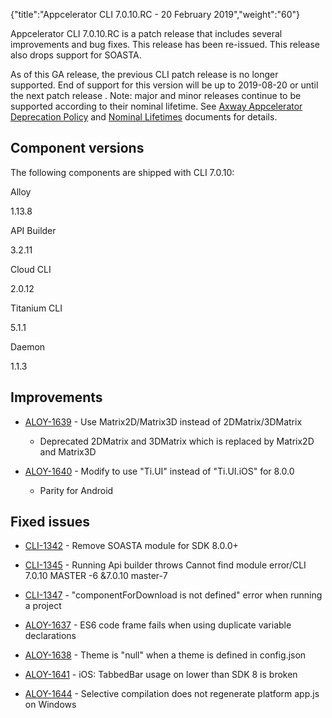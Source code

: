 {"title":"Appcelerator CLI 7.0.10.RC - 20 February 2019","weight":"60"}

Appcelerator CLI 7.0.10.RC is a patch release that includes several improvements and bug fixes. This release has been re-issued. This release also drops support for SOASTA.

As of this GA release, the previous CLI patch release is no longer supported. End of support for this version will be up to 2019-08-20 or until the next patch release . Note: major and minor releases continue to be supported according to their nominal lifetime. See [Axway Appcelerator Deprecation Policy](/docs/appc/AMPLIFY_Appcelerator_Services_Overview/Axway_Appcelerator_Deprecation_Policy/) and [Nominal Lifetimes](/docs/appc/AMPLIFY_Appcelerator_Services_Overview/Axway_Appcelerator_Product_Lifecycle/#NominalLifetimes) documents for details.

## Component versions

The following components are shipped with CLI 7.0.10:

Alloy

1.13.8

API Builder

3.2.11

Cloud CLI

2.0.12

Titanium CLI

5.1.1

Daemon

1.1.3

## Improvements

* [ALOY-1639](https://jira.appcelerator.org/browse/ALOY-1639) - Use Matrix2D/Matrix3D instead of 2DMatrix/3DMatrix

  * Deprecated 2DMatrix and 3DMatrix which is replaced by Matrix2D and Matrix3D

* [ALOY-1640](https://jira.appcelerator.org/browse/ALOY-1640) - Modify <TabbedBar/> to use "Ti.UI" instead of "Ti.UI.iOS" for 8.0.0

  * Parity for Android


## Fixed issues

* [CLI-1342](https://jira.appcelerator.org/browse/CLI-1342) - Remove SOASTA module for SDK 8.0.0+

* [CLI-1345](https://jira.appcelerator.org/browse/CLI-1345) - Running Api builder throws Cannot find module error/CLI 7.0.10 MASTER -6 &7.0.10 master-7

* [CLI-1347](https://jira.appcelerator.org/browse/CLI-1347) - "componentForDownload is not defined" error when running a project

* [ALOY-1637](https://jira.appcelerator.org/browse/ALOY-1637) - ES6 code frame fails when using duplicate variable declarations

* [ALOY-1638](https://jira.appcelerator.org/browse/ALOY-1638) - Theme is "null" when a theme is defined in config.json

* [ALOY-1641](https://jira.appcelerator.org/browse/ALOY-1641) - iOS: TabbedBar usage on lower than SDK 8 is broken

* [ALOY-1644](https://jira.appcelerator.org/browse/ALOY-1644) - Selective compilation does not regenerate platform app.js on Windows
